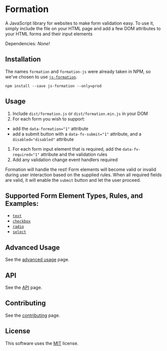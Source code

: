 ---
---

# Formation

A JavaScript library for websites to make form validation easy. To use it, simply include the file on your HTML page and
add a few DOM attributes to your HTML forms and their input elements

Dependencies: _None!_

## Installation

The names `formation` and `formation-js` were already taken in NPM, so we've chosen to use [`js-formation`](https://www.npmjs.com/package/js-formation).

    npm install --save js-formation --only=prod

## Usage

1. Include `dist/formation.js` or `dist/formation.min.js` in your DOM
1. For each form you wish to support:
  - add the `data-formation="1"` attribute
  - add a submit button with a `data-fv-submit="1"` attribute, and a `disabled="disabled"` attribute
1. For each form input element that is required, add the `data-fv-required="1"` attribute and the validation rules
1. Add any validation change event handlers required

Formation will handle the rest! Form elements will become valid or invalid during user interaction based on the supplied 
 rules. When all required fields are valid, it will enable the `submit` button and let the user proceed.

## Supported Form Element Types, Rules, and Examples:

- [`text`](elements/text)
- [`checkbox`](elements/checkbox)
- [`radio`](elements/radio)
- [`select`](elements/select)

## Advanced Usage

See the [advanced usage](advanced) page.

## API

See the [API](api) page.

## Contributing

See the [contributing](contributing) page.

## License

This software uses the [MIT](https://opensource.org/licenses/MIT) license.
